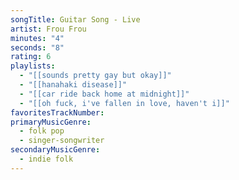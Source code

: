 ```yaml
---
songTitle: Guitar Song - Live
artist: Frou Frou
minutes: "4"
seconds: "8"
rating: 6
playlists:
  - "[[sounds pretty gay but okay]]"
  - "[[hanahaki disease]]"
  - "[[car ride back home at midnight]]"
  - "[[oh fuck, i've fallen in love, haven't i]]"
favoritesTrackNumber:
primaryMusicGenre:
  - folk pop
  - singer-songwriter
secondaryMusicGenre:
  - indie folk
---
```

